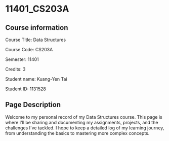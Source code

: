 # 11401_CS203A

## Course information
Course Title: Data Structures

Course Code: CS203A

Semester: 11401

Credits: 3

Student name: Kuang-Yen Tai

Student ID: 1131528

## Page Description
Welcome to my personal record of my Data Structures course. This page is where I'll be sharing and documenting my assignments, projects, and the challenges I've tackled. I hope to keep a detailed log of my learning journey, from understanding the basics to mastering more complex concepts.
